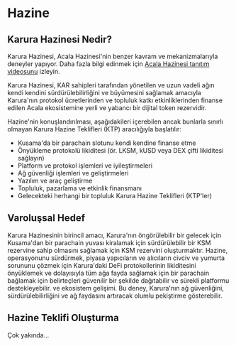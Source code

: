 # Hazine

## Karura Hazinesi Nedir?

Karura Hazinesi, Acala Hazinesi'nin benzer kavram ve mekanizmalarıyla deneyler yapıyor. Daha fazla bilgi edinmek için [Acala Hazinesi tanıtım videosunu](https://www.youtube.com/watch?v=Wh8g89OPFH8) izleyin.

Karura Hazinesi, KAR sahipleri tarafından yönetilen ve uzun vadeli ağın kendi kendini sürdürülebilirliğini ve büyümesini sağlamak amacıyla Karura'nın protokol ücretlerinden ve topluluk katkı etkinliklerinden finanse edilen Acala ekosistemine yerli ve yabancı bir dijital token rezervidir.

Hazine'nin konuşlandırılması, aşağıdakileri içerebilen ancak bunlarla sınırlı olmayan Karura Hazine Teklifleri \(KTP\) aracılığıyla başlatılır:

* Kusama'da bir parachain slotunu kendi kendine finanse etme
* Önyükleme protokolü likiditesi \(ör. LKSM, kUSD veya DEX çifti likiditesi sağlayın\)
* Platform ve protokol işlemleri ve iyileştirmeleri
* Ağ güvenliği işlemleri ve geliştirmeleri
* Yazılım ve araç geliştirme
* Topluluk, pazarlama ve etkinlik finansmanı
* Gelecekteki herhangi bir topluluk Karura Hazine Teklifleri \(KTP'ler\)

## Varoluşsal Hedef

Karura Hazinesinin birincil amacı, Karura'nın öngörülebilir bir gelecek için Kusama'dan bir parachain yuvası kiralamak için sürdürülebilir bir KSM rezervine sahip olmasını sağlamak için KSM rezervini oluşturmaktır. Hazine, operasyonunu sürdürmek, piyasa yapıcıların ve alıcıların civciv ve yumurta sorununu çözmek için Karura'daki DeFi protokollerinin likiditesini önyüklemek ve dolayısıyla tüm ağa fayda sağlamak için bir parachain bağlamak için belirteçleri güvenilir bir şekilde dağıtabilir ve sürekli platformu destekleyebilir. ve ekosistem gelişimi. Bu deney, Karura'nın ağ güvenliğini, sürdürülebilirliğini ve ağ faydasını artıracak olumlu pekiştirme gösterebilir.

## Hazine Teklifi Oluşturma

Çok yakında...
